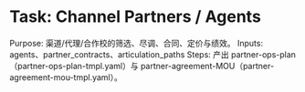 # Task: Channel Partners / Agents

Purpose: 渠道/代理/合作校的筛选、尽调、合同、定价与绩效。
Inputs: agents、partner_contracts、articulation_paths
Steps: 产出 partner-ops-plan（partner-ops-plan-tmpl.yaml）与 partner-agreement-MOU（partner-agreement-mou-tmpl.yaml）。

